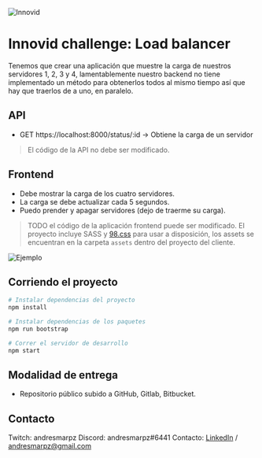 ![Innovid](./assets/logo.jpg "Innovid")

# Innovid challenge: Load balancer

Tenemos que crear una aplicación que muestre la carga de nuestros servidores 1, 2, 3 y 4, lamentablemente nuestro backend no tiene implementado un método para obtenerlos todos al mismo tiempo así que hay que traerlos de a uno, en paralelo.

## API

-   GET https://localhost:8000/status/:id -> Obtiene la carga de un servidor

> El código de la API no debe ser modificado.

## Frontend

-   Debe mostrar la carga de los cuatro servidores.
-   La carga se debe actualizar cada 5 segundos.
-   Puedo prender y apagar servidores (dejo de traerme su carga).

> TODO el código de la aplicación frontend puede ser modificado.
> El proyecto incluye SASS y [98.css](https://jdan.github.io/98.css) para usar a disposición, los assets se encuentran en la carpeta `assets` dentro del proyecto del cliente.

![Ejemplo](./assets/spec.png "Ejemplo")

## Corriendo el proyecto

```bash
# Instalar dependencias del proyecto
npm install

# Instalar dependencias de los paquetes
npm run bootstrap

# Correr el servidor de desarrollo
npm start
```

## Modalidad de entrega

-   Repositorio público subido a GitHub, Gitlab, Bitbucket.

## Contacto

Twitch: andresmarpz
Discord: andresmarpz#6441
Contacto: [LinkedIn](https://linkedin.com/in/andresmarpz) / andresmarpz@gmail.com
